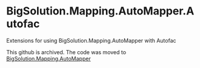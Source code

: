 # BigSolution.Mapping.AutoMapper.Autofac
Extensions for using BigSolution.Mapping.AutoMapper with Autofac

This github is archived. The code was moved to [BigSolution.Mapping.AutoMapper](https://github.com/emmanuelbenitez/BigSolution.Mapping.AutoMapper)
